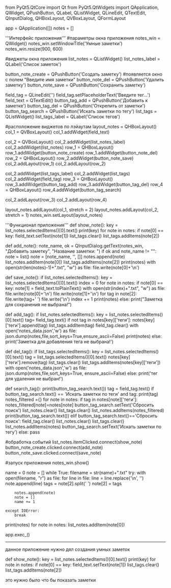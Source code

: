 from PyQt5.QtCore import Qt
from PyQt5.QtWidgets import QApplication, QWidget, QPushButton, QLabel, QListWidget, QLineEdit, QTextEdit, QInputDialog, QHBoxLayout, QVBoxLayout, QFormLayout
 
app = QApplication([])
notes = []
 
'''Интерфейс приложения'''
#параметры окна приложения
notes_win = QWidget()
notes_win.setWindowTitle('Умные заметки')
notes_win.resize(900, 600)
 
#виджеты окна приложения
list_notes = QListWidget()
list_notes_label = QLabel('Список заметок')
 
button_note_create = QPushButton('Создать заметку') #появляется окно с полем "Введите имя заметки"
button_note_del = QPushButton('Удалить заметку')
button_note_save = QPushButton('Сохранить заметку')
 
field_tag = QLineEdit('')
field_tag.setPlaceholderText('Введите тег...')
field_text = QTextEdit()
button_tag_add = QPushButton('Добавить к заметке')
button_tag_del = QPushButton('Открепить от заметки')
button_tag_search = QPushButton('Искать заметки по тегу')
list_tags = QListWidget()
list_tags_label = QLabel('Список тегов')
 
#расположение виджетов по лэйаутам
layout_notes = QHBoxLayout()
col_1 = QVBoxLayout()
col_1.addWidget(field_text)
 
col_2 = QVBoxLayout()
col_2.addWidget(list_notes_label)
col_2.addWidget(list_notes)
row_1 = QHBoxLayout()
row_1.addWidget(button_note_create)
row_1.addWidget(button_note_del)
row_2 = QHBoxLayout()
row_2.addWidget(button_note_save)
col_2.addLayout(row_1)
col_2.addLayout(row_2)
 
col_2.addWidget(list_tags_label)
col_2.addWidget(list_tags)
col_2.addWidget(field_tag)
row_3 = QHBoxLayout()
row_3.addWidget(button_tag_add)
row_3.addWidget(button_tag_del)
row_4 = QHBoxLayout()
row_4.addWidget(button_tag_search)
 
col_2.addLayout(row_3)
col_2.addLayout(row_4)
 
layout_notes.addLayout(col_1, stretch = 2)
layout_notes.addLayout(col_2, stretch = 1)
notes_win.setLayout(layout_notes)
 
'''Функционал приложения'''
def show_note():
    key = list_notes.selectedItems()[0].text()
    print(key)
    for note in notes:
        if note[0] == key:
            field_text.setText(note[1])
            list_tags.clear()
            list_tags.addItems(note[2])
 
def add_note():
    note_name, ok = QInputDialog.getText(notes_win, "Добавить заметку", "Название заметки: ")
    if ok and note_name != "":
        note = list()
        note = [note_name, '', []]
        notes.append(note)
        list_notes.addItem(note[0])
        list_tags.addItems(note[2])
        print(notes)
        with open(str(len(notes)-1)+".txt", "w") as file:
            file.write(note[0]+'\n')
 
def save_note():
    if list_notes.selectedItems():
        key = list_notes.selectedItems()[0].text()
        index = 0
        for note in notes:
            if note[0] == key:
                note[1] = field_text.toPlainText()
                with open(str(index)+".txt", "w") as file:
                    file.write(note[0]+'\n')
                    file.write(note[1]+'\n')
                    for tag in note[2]:
                        file.write(tag+' ')
                    file.write('\n')
            index += 1
        print(notes)
    else:
        print("Заметка для сохранения не выбрана!")

def add_tag():
    if list_notes.selectedItems():
        key = list_notes.selectedItems()[0].text()
        tag= field_tag.text()
        if not tag in notes[key]['теги']:
            notes[key]['теги'].append(tag)
            list_tags.addItem(tag)
            field_tag.clear()
        with open('notes_data.json','w') as file:
            json.dump(notes,file,sort_keys=True,ensure_ascii=False)
        print(notes)
    else:
        print('Заметка для добавления тега не выбрана!')

def del_tag():
    if list_tags.selectedItems():
        key = list_notes.selectedItems()[0].text()
        tag = list_tags.selectedItems()[0].text()
        notes[key]['теги'].remove(tag)
        list_tags.clear()
        list_tags.addItems(notes[key]['теги'])
        with open('notes_data.json','w') as file:
            json.dump(notes,file,sort_keys=True, ensure_ascii=False)
    else:
        print('тег для удаления не выбран!')

def search_tag():
    print(button_tag_search.text())
    tag = field_tag.text()
    if button_tag_search.text() == 'Искать заметки по теги' and tag:
        print(tag)
        notes_filtered ={}
        for note in notes:
            if tag in notes[note]['теги']:
                notes_filtered[note]=notes[note]
        button_tag_search.setText('Сбросить поиск')
        list_notes.clear()
        list_tags.clear()
        list_notes.addItems(notes_filtered)
        print(button_tag_search.text())
    elif button_tag_search.text()=='Сбросить поиск':
        field_tag.clear()
        list_notes.clear()
        list_tags.clear()
        list_notes.addItems(notes)
        button_tag_search.setText('Искать заметки по тегу')
    else:
        pass
 
#обработка событий
list_notes.itemClicked.connect(show_note)
button_note_create.clicked.connect(add_note)
button_note_save.clicked.connect(save_note)
 
#запуск приложения 
notes_win.show()
 
name = 0
note = []
while True:
    filename = str(name)+".txt"
    try:
        with open(filename, "r") as file:
            for line in file:
                line = line.replace('\n', '')
                note.append(line)
        tags = note[2].split(' ')
        note[2] = tags
        
        notes.append(note)
        note = []
        name += 1
 
    except IOError:
        break
 
print(notes)
for note in notes:
    list_notes.addItem(note[0])
 
app.exec_()
_________________________________________________________________________________________________________________________________________________________

данное приложение нужно дял создания умных заметок

def show_note():
    key = list_notes.selectedItems()[0].text()
    print(key)
    for note in notes:
        if note[0] == key:
            field_text.setText(note[1])
            list_tags.clear()
            list_tags.addItems(note[2])
      
это нужно было что бы показать заметки








